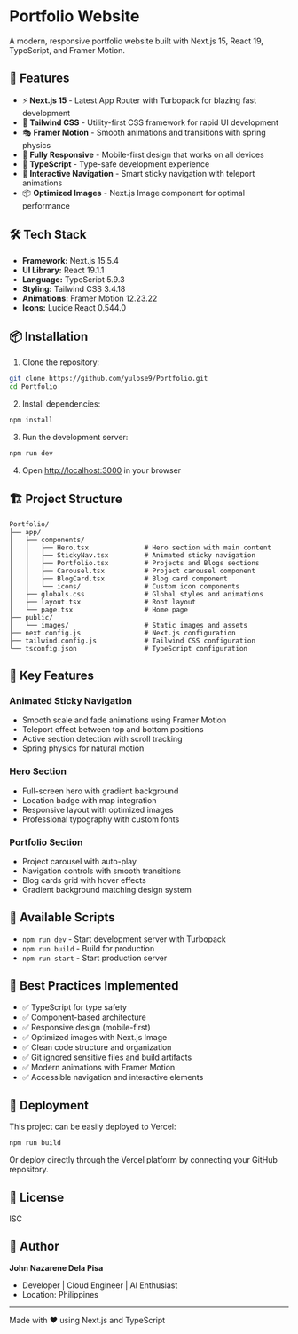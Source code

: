 # Portfolio Website

A modern, responsive portfolio website built with Next.js 15, React 19, TypeScript, and Framer Motion.

## 🚀 Features

- ⚡ **Next.js 15** - Latest App Router with Turbopack for blazing fast development
- 🎨 **Tailwind CSS** - Utility-first CSS framework for rapid UI development
- 🎭 **Framer Motion** - Smooth animations and transitions with spring physics
- 📱 **Fully Responsive** - Mobile-first design that works on all devices
- 🎯 **TypeScript** - Type-safe development experience
- 🎪 **Interactive Navigation** - Smart sticky navigation with teleport animations
- 📦 **Optimized Images** - Next.js Image component for optimal performance

## 🛠️ Tech Stack

- **Framework:** Next.js 15.5.4
- **UI Library:** React 19.1.1
- **Language:** TypeScript 5.9.3
- **Styling:** Tailwind CSS 3.4.18
- **Animations:** Framer Motion 12.23.22
- **Icons:** Lucide React 0.544.0

## 📦 Installation

1. Clone the repository:

```bash
git clone https://github.com/yulose9/Portfolio.git
cd Portfolio
```

2. Install dependencies:

```bash
npm install
```

3. Run the development server:

```bash
npm run dev
```

4. Open [http://localhost:3000](http://localhost:3000) in your browser

## 🏗️ Project Structure

```
Portfolio/
├── app/
│   ├── components/
│   │   ├── Hero.tsx              # Hero section with main content
│   │   ├── StickyNav.tsx         # Animated sticky navigation
│   │   ├── Portfolio.tsx         # Projects and Blogs sections
│   │   ├── Carousel.tsx          # Project carousel component
│   │   ├── BlogCard.tsx          # Blog card component
│   │   └── icons/                # Custom icon components
│   ├── globals.css               # Global styles and animations
│   ├── layout.tsx                # Root layout
│   └── page.tsx                  # Home page
├── public/
│   └── images/                   # Static images and assets
├── next.config.js                # Next.js configuration
├── tailwind.config.js            # Tailwind CSS configuration
└── tsconfig.json                 # TypeScript configuration
```

## 🎨 Key Features

### Animated Sticky Navigation

- Smooth scale and fade animations using Framer Motion
- Teleport effect between top and bottom positions
- Active section detection with scroll tracking
- Spring physics for natural motion

### Hero Section

- Full-screen hero with gradient background
- Location badge with map integration
- Responsive layout with optimized images
- Professional typography with custom fonts

### Portfolio Section

- Project carousel with auto-play
- Navigation controls with smooth transitions
- Blog cards grid with hover effects
- Gradient background matching design system

## 📜 Available Scripts

- `npm run dev` - Start development server with Turbopack
- `npm run build` - Build for production
- `npm run start` - Start production server

## 🎯 Best Practices Implemented

- ✅ TypeScript for type safety
- ✅ Component-based architecture
- ✅ Responsive design (mobile-first)
- ✅ Optimized images with Next.js Image
- ✅ Clean code structure and organization
- ✅ Git ignored sensitive files and build artifacts
- ✅ Modern animations with Framer Motion
- ✅ Accessible navigation and interactive elements

## 🚀 Deployment

This project can be easily deployed to Vercel:

```bash
npm run build
```

Or deploy directly through the Vercel platform by connecting your GitHub repository.

## 📄 License

ISC

## 👤 Author

**John Nazarene Dela Pisa**

- Developer | Cloud Engineer | AI Enthusiast
- Location: Philippines

---

Made with ❤️ using Next.js and TypeScript
